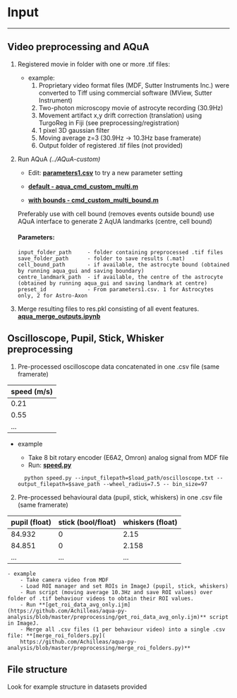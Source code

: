 
# Input
-----

## Video preprocessing and AQuA

1. Registered movie in folder with one or more .tif files:
    - example:
      1. Proprietary video format files (MDF, Sutter Instruments Inc.) were converted to Tiff using commercial software (MView,       Sutter Instrument)
      2. Two-photon microscopy movie of astrocyte recording (30.9Hz)
      3. Movement artifact x,y drift correction (translation) using TurgoReg in Fiji (see preprocessing/registration)
      4. 1 pixel 3D gaussian filter
      5. Moving average z=3 (30.9Hz -> 10.3Hz base framerate)
      6. Output folder of registered .tif files (not provided)

2. Run AQuA *(../AQuA-custom)*
     - Edit: **[parameters1.csv](https://github.com/Achilleas/aqua-py-analysis/blob/master/AQuA-custom/cfg/parameters1.csv)** to try a new parameter setting
     - **[default - aqua_cmd_custom_multi.m](https://github.com/Achilleas/aqua-py-analysis/blob/master/AQuA-custom/aqua_cmd_custom_multi.m)**

     - **[with bounds - cmd_custom_multi_bound.m](https://github.com/Achilleas/aqua-py-analysis/blob/master/AQuA-custom/aqua_cmd_custom_multi_bound.m)**     

     Preferably use with cell bound (removes events outside bound) use AQuA interface to generate 2 AqUA landmarks (centre, cell bound)

     #### Parameters:
     ```
     input_folder_path     - folder containing preprocessed .tif files
     save_folder_path      - folder to save results (.mat)
     cell_bound_path       - if available, the astrocyte bound (obtained by running aqua_gui and saving boundary)
     centre_landmark_path  - if available, the centre of the astrocyte (obtained by running aqua_gui and saving landmark at centre)
     preset_id             - From parameters1.csv. 1 for Astrocytes only, 2 for Astro-Axon
     ```

3. Merge resulting files to res.pkl consisting of all event features.
      **[aqua_merge_outputs.ipynb](https://github.com/Achilleas/aqua-py-analysis/blob/master/aqua_merge_outputs.ipynb)**

## Oscilloscope, Pupil, Stick, Whisker preprocessing
  1. Pre-processed oscilloscope data concatenated in one .csv file (same framerate)

  | speed (m/s) |
  | -------------
  | 0.21  |
  | 0.55  |
  | ...   |
  - example
      - Take 8 bit rotary encoder (E6A2, Omron) analog signal from MDF file
      - Run: **[speed.py](https://github.com/Achilleas/aqua-py-analysis/blob/master/preprocessing/speed.py)**
  
      ```
        python speed.py --input_filepath=$load_path/oscilloscope.txt --output_filepath=$save_path --wheel_radius=7.5 -- bin_size=97
      ```
  2. Pre-processed behavioural data (pupil, stick, whiskers) in one .csv file (same framerate)

  | pupil (float)  | stick (bool/float) | whiskers (float) |
  | ------------- | ------------- | -------------|
  | 84.932  | 0  | 2.15 |
  | 84.851  | 0  | 2.158 |
  | ...  | ...  | ... |
    - example
        - Take camera video from MDF
        - Load ROI manager and set ROIs in ImageJ (pupil, stick, whiskers)
        - Run script (moving average 10.3Hz and save ROI values) over folder of .tif behaviour videos to obtain their ROI values.
        - Run **[get_roi_data_avg_only.ijm](https://github.com/Achilleas/aqua-py-analysis/blob/master/preprocessing/get_roi_data_avg_only.ijm)** script in ImageJ.
        - Merge all .csv files (1 per behaviour video) into a single .csv file: **[merge_roi_folders.py](
        https://github.com/Achilleas/aqua-py-analysis/blob/master/preprocessing/merge_roi_folders.py)**

## File structure
Look for example structure in datasets provided
